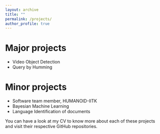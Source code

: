 ```yaml
---
layout: archive
title: ""
permalink: /projects/
author_profile: true
---
```


# Major projects
* Video Object Detection
* Query by Humming

# Minor projects
* Software team member, HUMANOID-IITK
* Bayesian Machine Learning
* Language Identification of documents

You can have a look at my CV to know more about each of these projects and visit their respective GitHub repositories.
